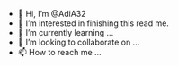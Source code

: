 - 👋 Hi, I’m @AdiA32
- 👀 I’m interested in finishing this read me. 
- 🌱 I’m currently learning ...
- 💞️ I’m looking to collaborate on ...
- 📫 How to reach me ...

<!---
AdiA32/AdiA32 is a ✨ special ✨ repository because its `README.md` (this file) appears on your GitHub profile.
You can click the Preview link to take a look at your changes.
--->
